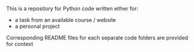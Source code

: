 This is a repository for Python code written either for:
- a task from an available course / website
- a personal project

Corresponding README files for each separate code folders are provided for context
